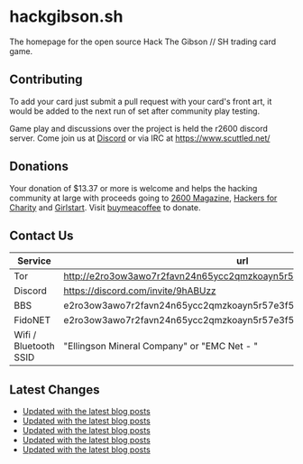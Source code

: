 # hackgibson.sh
The homepage for the open source Hack The Gibson // SH trading card game.


## Contributing

To add your card just submit a pull request with your card's front art, it would be added to the next run of set after community play testing.

Game play and discussions over the project is held the r2600 discord server. Come join us at [Discord](https://discord.com/invite/9hABUzz) or via IRC at https://www.scuttled.net/


## Donations

Your donation of $13.37 or more is welcome and helps the hacking community at large with proceeds going to [2600 Magazine](https://2600.com/), [Hackers for Charity](https://hackersforcharity.org) and [Girlstart](https://girlstart.org).  Visit [buymeacoffee](https://www.buymeacoffee.com/hackgibson.sh) to donate.


## Contact Us

Service | url
-|-
Tor | http://e2ro3ow3awo7r2favn24n65ycc2qmzkoayn5r57e3f56nvjwdcgg32ad.onion
Discord | https://discord.com/invite/9hABUzz
BBS | e2ro3ow3awo7r2favn24n65ycc2qmzkoayn5r57e3f56nvjwdcgg32ad.onion:23
FidoNET | e2ro3ow3awo7r2favn24n65ycc2qmzkoayn5r57e3f56nvjwdcgg32ad.onion:24554
Wifi / Bluetooth SSID | "Ellingson Mineral Company" or "EMC Net - <fidonet address>"

## Latest Changes
<!-- BLOG-POST-LIST:START -->
- [Updated with the latest blog posts](https://github.com/DFW2600/hackgibson.sh/commit/941217a3bb265ab19b790ad7164e775a03c43e2b)
- [Updated with the latest blog posts](https://github.com/DFW2600/hackgibson.sh/commit/76c97e48f95a7e9c7e0def8df36eb02277c3b535)
- [Updated with the latest blog posts](https://github.com/DFW2600/hackgibson.sh/commit/0c4d11938ec7ae3739fdfb0083800d3b3642d142)
- [Updated with the latest blog posts](https://github.com/DFW2600/hackgibson.sh/commit/c1b09a323f541292d1637969021aebcc65e5c9fd)
- [Updated with the latest blog posts](https://github.com/DFW2600/hackgibson.sh/commit/741cfc774b845ebaf03b910ea783811e7b5a6c9d)
<!-- BLOG-POST-LIST:END -->
